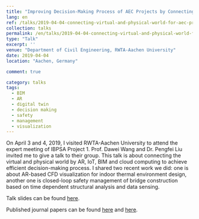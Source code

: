 ```yaml
---
title: "Improving Decision-Making Process of AEC Projects by Connecting the Virtual and Physical World"
lang: en
ref: /talks/2019-04-04-connecting-virtual-and-physical-world-for-aec-projects
collection: talks
permalink: /en/talks/2019-04-04-connecting-virtual-and-physical-world-for-aec-projects
type: "Talk"
excerpt: ''
venue: "Department of Civil Engineering, RWTA-Aachen University"
date: 2019-04-04
location: "Aachen, Germany"

comment: true

category: talks
tags: 
  - BIM
  - AR
  - digital twin
  - decision making
  - safety
  - management
  - visualization
---
```


On April 3 and 4, 2019, I visited RWTA-Aachen University to attend the expert meeting of IBPSA Project 1. Prof. Dawei Wang and Dr. Pengfei Liu invited me to give a talk to their group. This talk is about connecting the virtual and physical world by AR, IoT, BIM and cloud computing to achieve efficient decision-making process. I shared two recent work we did: one is about AR-based CFD visualization for indoor thermal environment design, another one is closed-loop safety management of bridge construction based on time dependent structural analysis and data sensing.

Talk slides can be found [here]({{site.baseurl}}/files/2019-04-04-connecting-virtual-and-physical-world-for-aec-projects-slides.pdf).

Published journal papers can be found [here]({{site.baseurl}}/en/publications/2019-03-12-ar-based-cfd-visualization-for-indoor-thermal-environment) and [here]({{site.baseurl}}/en/publications/2019-01-11-closed-loop-safety-management-for-bridge-construction).